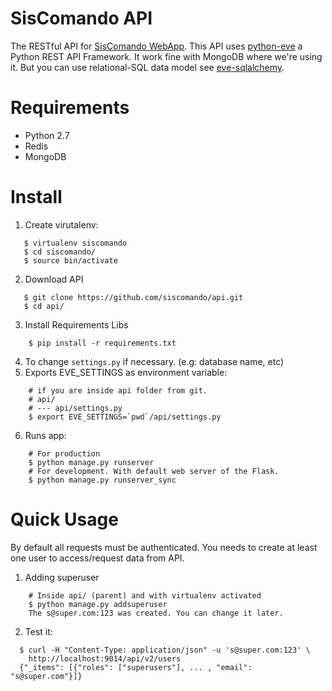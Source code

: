 SisComando API
==============

The RESTful API for [SisComando WebApp](https://github.com/siscomando/webapp). This API uses
[python-eve](http://python-eve.org/) a Python REST API Framework. It work fine with MongoDB
where we're using it. But you can use relational-SQL data model see
[eve-sqlalchemy](http://eve-sqlalchemy.readthedocs.org/en/stable/).

Requirements
=============
  * Python 2.7
  * Redis
  * MongoDB

Install
========
   1. Create virutalenv:
   ```
      $ virtualenv siscomando
      $ cd siscomando/
      $ source bin/activate
   ```
   2. Download API
   ```
      $ git clone https://github.com/siscomando/api.git
      $ cd api/
  ```
  3. Install Requirements Libs
  ```
      $ pip install -r requirements.txt
  ```
  4. To change `settings.py` if necessary. (e.g: database name, etc)
  5. Exports EVE_SETTINGS as environment variable:
  ```
      # if you are inside api folder from git.
      # api/
      # --- api/settings.py
      $ export EVE_SETTINGS=`pwd`/api/settings.py
  ```
  6. Runs app:
  ```
      # For production
      $ python manage.py runserver
      # For development. With default web server of the Flask.
      $ python manage.py runserver_sync
  ```

Quick Usage
===========
By default all requests must be authenticated. You needs to create at least one
user to access/request data from API.
  1. Adding superuser
  ```
      # Inside api/ (parent) and with virtualenv activated
      $ python manage.py addsuperuser
      The s@super.com:123 was created. You can change it later.
  ```
  2. Test it:
  ```
    $ curl -H "Content-Type: application/json" -u 's@super.com:123' \
      http://localhost:9014/api/v2/users
    {"_items": [{"roles": ["superusers"], ... , "email": "s@super.com"}]}  
  ```
